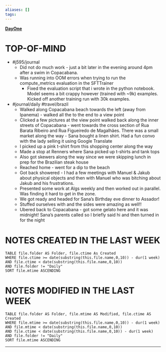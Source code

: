 ```yaml
---
aliases: []
tags: 
---
```

**[DayOne](dayone://open?date=2024-06-21)**

# TOP-OF-MIND
- #j595/journal 
	- Did not do much work - just a bit later in the evening around 4pm after a swim in Copacabana. 
	- Was running into OOM errors when trying to run the compute_metrics evaluation in the SFTTrainer
		- Fixed the evaluation script that i wrote in the python notebook. Model seems a bit crappy however (trained with ~9k) examples. Kicked off another training run with 30k examples.
- #journal/daily #travel/brazil 
	- Walked along Copacabana beach towards the left (away from Ipanema) - walked all the to the end to a view point
	- Clicked a few pictures at the view point walked back along the inner streets of Copacabana - went towards the cross section of Rua Barata Ribeiro and Rua Figueiredo de Magalhães. There was a small market along the way - Sana bought a linen shirt. Had a fun convo with the lady selling it using Google Translate
	- I picked up a pink t-shirt from this shopping center along the way
	- Made a stop at Renners where Sana picked up t-shirts and tank tops
	- ⁠Also got skewers along the way since we were skipping lunch in prep for the Brazilian steak house
	- ⁠Reached home - went for a dip to the beach 
	- ⁠Got back showered - I had a few meetings with Manuel & Jakub about physical objects and then with Manuel who was bitching about Jakub and his frustrations.
	- ⁠Presented some work at Algs weekly and then worked out in parallel. Was finding it hard to get in the zone.
	- ⁠We got ready and headed for Sana’s Birthday eve dinner to Assador! 
	- ⁠Stuffed ourselves with and the sides were amazing as well!!
	- ⁠Ubered back to Copacabana - got some gelato here and it was midnight! Sana’s parents called so I briefly said hi and then turned in for the night

# NOTES CREATED IN THE LAST WEEK
``` dataview
TABLE file.folder AS Folder, file.ctime As Created
WHERE file.ctime >= date(substring(this.file.name,0,10)) - dur(1 week) 
AND file.ctime < date(substring(this.file.name,0,10)) 
AND file.folder != "Daily"
SORT file.mtime ASCENDING
```

# NOTES MODIFIED IN THE LAST WEEK
``` dataview
TABLE file.folder AS Folder, file.mtime AS Modified, file.ctime AS Created
WHERE file.mtime >= date(substring(this.file.name,0,10)) - dur(1 week)
AND file.mtime < date(substring(this.file.name,0,10))
AND file.ctime < date(substring(this.file.name,0,10)) - dur(1 week)
AND file.folder != "Daily"
SORT file.mtime ASCENDING
```
---
